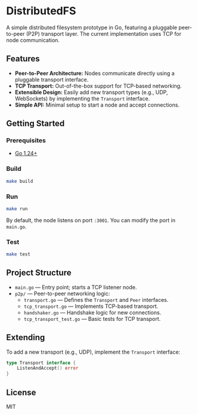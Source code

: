 # DistributedFS

A simple distributed filesystem prototype in Go, featuring a pluggable peer-to-peer (P2P) transport layer. The current implementation uses TCP for node communication.

## Features

- **Peer-to-Peer Architecture:** Nodes communicate directly using a pluggable transport interface.
- **TCP Transport:** Out-of-the-box support for TCP-based networking.
- **Extensible Design:** Easily add new transport types (e.g., UDP, WebSockets) by implementing the `Transport` interface.
- **Simple API:** Minimal setup to start a node and accept connections.

## Getting Started

### Prerequisites

- [Go 1.24+](https://golang.org/dl/)

### Build

```sh
make build
```

### Run

```sh
make run
```

By default, the node listens on port `:3001`. You can modify the port in `main.go`.

### Test

```sh
make test
```

## Project Structure

- `main.go` — Entry point; starts a TCP listener node.
- `p2p/` — Peer-to-peer networking logic:
  - `transport.go` — Defines the `Transport` and `Peer` interfaces.
  - `tcp_transport.go` — Implements TCP-based transport.
  - `handshaker.go` — Handshake logic for new connections.
  - `tcp_transport_test.go` — Basic tests for TCP transport.

## Extending

To add a new transport (e.g., UDP), implement the `Transport` interface:

```go
type Transport interface {
    ListenAndAccept() error
}
```

## License

MIT
